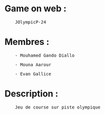 # Game on web : 
<pre>    JOlympicP-24</pre>
# Membres : <br>
<pre>    - Mouhamed Gando Diallo</pre>
<pre>    - Mouna Aarour</pre>
<pre>    - Evan Gallice</pre>
# Description :
<pre>    Jeu de course sur piste olympique</pre>
 
